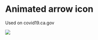 # Animated arrow icon

Used on covid19.ca.gov

<img src="https://raw.githubusercontent.com/cagov/covid19/staging/src/js/arrow/arrow.png">